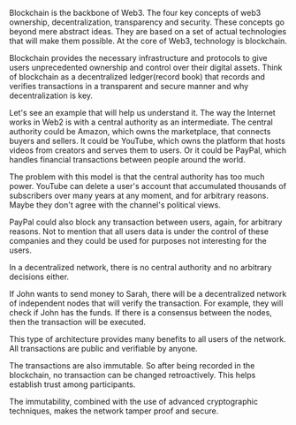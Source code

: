 Blockchain is the backbone of Web3.
The four key concepts of web3 ownership, decentralization, transparency and security.
These concepts go beyond mere abstract ideas.
They are based on a set of actual technologies that will make them possible.
At the core of Web3, technology is blockchain.

Blockchain provides the necessary infrastructure and protocols to give users unprecedented ownership and control over their digital assets.
Think of blockchain as a decentralized ledger(record book) that records and verifies transactions in a transparent and secure manner and why decentralization is key.

Let's see an example that will help us understand it.
The way the Internet works in Web2 is with a central authority as an intermediate.
The central authority could be Amazon, which owns the marketplace, that connects buyers and sellers.
It could be YouTube, which owns the platform that hosts videos from creators and serves them to users.
Or it could be PayPal, which handles financial transactions between people around the world.

The problem with this model is that the central authority has too much power.
YouTube can delete a user's account that accumulated thousands of subscribers over many years at any moment, and for arbitrary reasons.
Maybe they don't agree with the channel's political views.

PayPal could also block any transaction between users, again, for arbitrary reasons.
Not to mention that all users data is under the control of these companies and they could be used for purposes not interesting for the users.

In a decentralized network, there is no central authority and no arbitrary decisions either.

If John wants to send money to Sarah, there will be a decentralized network of independent nodes that will verify the transaction.  For example, they will check if John has the funds.
If there is a consensus between the nodes, then the transaction will be executed.

This type of architecture provides many benefits to all users of the network.
All transactions are public and verifiable by anyone.

The transactions are also immutable. So after being recorded in the blockchain, no transaction can be changed retroactively.
This helps establish trust among participants.

The immutability, combined with the use of advanced cryptographic techniques, makes the network tamper proof and secure.

